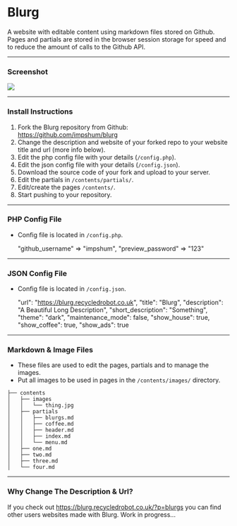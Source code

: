 # Blurg

A website with editable content using markdown files stored on Github. Pages and partials are stored in the browser session storage for speed and to reduce the amount of calls to the Github API.

* * *

### Screenshot

![](ss.jpg)

* * *

### Install Instructions

1.  Fork the Blurg repository from Github: <https://github.com/impshum/blurg>
2.  Change the description and website of your forked repo to your website title and url (more info below).
3.  Edit the php config file with your details (`/config.php`).
4.  Edit the json config file with your details (`/config.json`).
5.  Download the source code of your fork and upload to your server.
6.  Edit the partials in `/contents/partials/`.
7.  Edit/create the pages `/contents/`.
8.  Start pushing to your repository.

* * *

### PHP Config File

-   Config file is located in `/config.php`.


    "github_username" => "impshum",
    "preview_password" => "123"

* * *

### JSON Config File

-   Config file is located in `/config.json`.


    "url": "https://blurg.recycledrobot.co.uk",
    "title": "Blurg",
    "description": "A Beautiful Long Description",
    "short_description": "Something",
    "theme": "dark",
    "maintenance_mode": false,
    "show_house": true,
    "show_coffee": true,
    "show_ads": true

* * *

### Markdown & Image Files

-   These files are used to edit the pages, partials and to manage the images.
-   Put all images to be used in pages in the `/contents/images/` directory.

```
├── contents
│   ├── images
│   │   └── thing.jpg
│   ├── partials
│   │   ├── blurgs.md
│   │   ├── coffee.md
│   │   ├── header.md
│   │   ├── index.md
│   │   └── menu.md
│   ├── one.md
│   ├── two.md
│   ├── three.md
│   └── four.md
```

* * *

### Why Change The Description & Url?

If you check out <https://blurg.recycledrobot.co.uk/?p=blurgs> you can find other users websites made with Blurg. Work in progress...
